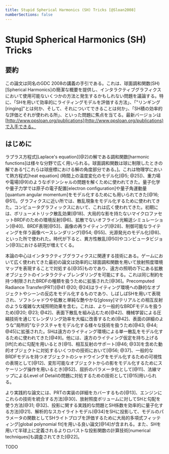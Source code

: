 ```yaml
---
title: Stupid Spherical Harmonics (SH) Tricks [@Sloan2008]
numberSections: false
---
```

# Stupid Spherical Harmonics (SH) Tricks

## 要約

この論文は同名のGDC 2008の講義の手引である。これは、球面調和関数(SH)[Spherical Harmonics]の簡潔な概要を提供し、インタラクティブグラフィクスにおいて使用可能ないくつかの方法と発生するかもしれない問題を議論する。特に、「SHを用いて効率的にライティングモデルを評価する方法」、「"リンギング[ringing]"とは何か、そして、それについてできることは何か」、「SH積の効率的な評価とそれが使われる所」、といった問題に焦点を当てる。最新バージョンは[http://www.ppsloan.org/publications](http://www.ppsloan.org/publications)で入手できる。

## はじめに

ラプラス方程式[Laplace's equation][@2]の解である調和関数[harmonic functions]は様々な分野で広く用いられる。球面調和関数は球に制限したときの解である^[これらは球座標における解の角度部分である。]。これは物理学において熱方程式[heat equation] (時間上の温度変化のモデル化[@5; @25])、重力場や電場[@9]のようなポテンシャルの問題を解くために使われてきた。量子化学や量子力学では原子の電子配置[electron configuration]や量子角運動量[quantum angular momentum]をモデル化するためにも用いられてきた[@16; @51]。グラフィクスに近い所では、散乱現象をモデル化するために使われてきた。コンピュータグラフィックスにおいて、これは広く使われてきた。初期には、ボリューメトリック散乱効果[@18]、大局的な影を持たないマイクロファセットBRDFのための環境反射[@6]、拡散でないオフライン光輸送シミュレーション[@40]、BRDF表現[@53]、画像の再ライティング[@28]、制御可能なライティングを伴う画像ベースレンダリング[@54; @55]、光源発光のモデル化[@8]、といった所で使われた。時代が下ると、異方性散乱[@50]やコンピュータビジョン[@3]における研究が増えてくる。

本論の中心はインタラクティブグラフィクスに関連する技術にある。ゲームにおいて広く使われてきた最初の論文は効率的に球面調和関数を用いて放射照度環境マップを表現することで対処する[@35]ものであり、遠方の照明の下にある拡散オブジェクトのインタラクティブレンダリングを可能にする。これは同じ制約を持つ制限されたBRDFの種類を扱うために拡張された[@36]。Precomputed Radiance Transfer(PRT)[@41 @20; @24]はライティング環境への静的なオブジェクトやシーンの反応をモデル化するものであり、しばしばSHを用いて表現され、ソフトシャドウや拡散と単純な艶やかな[glossy]マテリアルとの相互反射のような複雑な大域照明効果を含む。これは、より一般的なBRDFモデルを扱うため[@20; @23; @42]、表面下散乱を組み込むため[@42]、機械学習による圧縮技術を通じてレンダリング効率を大幅に改善するため[@42]、表面の詳細のような"局所的"なテクスチャをモデル化する様々な技術を扱うため[@43; @44; @45]に拡張された。SHは遠方のライティング環境による単一散乱をモデル化するために使われてきた[@49]。他には、遠方のライティング仮定を持ち上げる[lift]ために勾配を用いるとき[@1]、相互反射のサポート[@46; @33]を含めた動的オブジェクトに対処するいくつかの技術において[@56; @37]、一般的なBRDFモデルを持つオブジェクトのシャドウイングをモデル化するための可視性の表現として[@12]、変形可能なオブジェクトからの影をモデル化するためにスケーリング操作を用いるとき[@52]、屈折のパラメータ化として[@11]、法線マップによるLevel of Detailの問題に対処するための技術として[@15]用いられる。

より実践的な論文には、PRTの実装の詳細をカバーするもの[@13]、エンジンにこれらの技術を統合する方法[@30]、放射照度ボリュームに対してSHと勾配を使う方法[@31; @32]、投影に関する実践的な問題とSH係数を効率的に量子化する方法[@21]、解析的なスカイライトモデル[@34]をSHに投影して、モデルのパラメータの関数としてSHライトプロブを評価するために大局的多項式フィッティング[global polynomial fit]を用いる良い論文[@14]が含まれる。また、SHを用いて半球上に定義されるよりロバストな投影関数の計算技術[numerical techniques]も調査されてきた[@22]。

TODO
